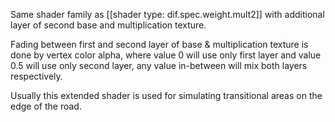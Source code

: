 Same shader family as [[shader type: dif.spec.weight.mult2]] with additional layer of second base and multiplication texture.

Fading between first and second layer of base & multiplication texture is done by vertex color alpha, where value 0 will use only first layer and value 0.5 will use only second layer, any value in-between will mix both layers respectively.

Usually this extended shader is used for simulating transitional areas on the edge of the road.
